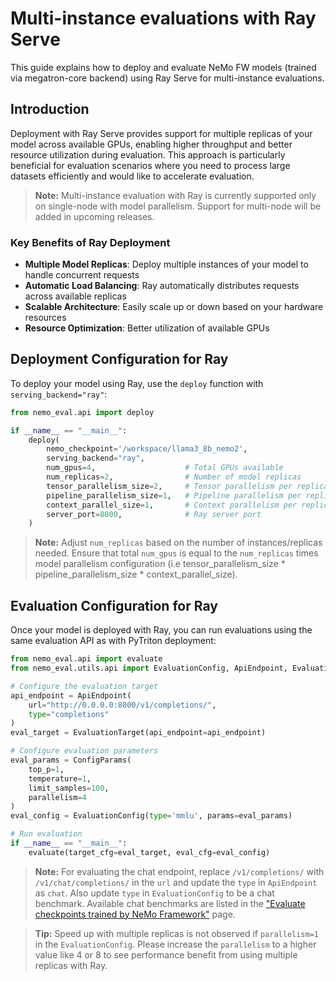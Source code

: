 # Multi-instance evaluations with Ray Serve

This guide explains how to deploy and evaluate NeMo FW models (trained via megatron-core backend) using Ray Serve for multi-instance evaluations.

## Introduction

Deployment with Ray Serve provides support for multiple replicas of your model across available GPUs, enabling higher throughput and better resource utilization during evaluation. This approach is particularly beneficial for evaluation scenarios where you need to process large datasets efficiently and would like to accelerate evaluation.

> **Note:** Multi-instance evaluation with Ray is currently supported only on single-node with model parallelism. Support for multi-node will be added in upcoming releases.

### Key Benefits of Ray Deployment

- **Multiple Model Replicas**: Deploy multiple instances of your model to handle concurrent requests
- **Automatic Load Balancing**: Ray automatically distributes requests across available replicas
- **Scalable Architecture**: Easily scale up or down based on your hardware resources
- **Resource Optimization**: Better utilization of available GPUs

## Deployment Configuration for Ray

To deploy your model using Ray, use the `deploy` function with `serving_backend="ray"`:

```python
from nemo_eval.api import deploy

if __name__ == "__main__":
    deploy(
        nemo_checkpoint='/workspace/llama3_8b_nemo2',
        serving_backend="ray",
        num_gpus=4,                    # Total GPUs available
        num_replicas=2,                # Number of model replicas
        tensor_parallelism_size=2,     # Tensor parallelism per replica
        pipeline_parallelism_size=1,   # Pipeline parallelism per replica
        context_parallel_size=1,       # Context parallelism per replica
        server_port=8000,              # Ray server port
    )
```

> **Note:** Adjust `num_replicas` based on the number of instances/replicas needed. Ensure that total `num_gpus` is equal to the `num_replicas` times model parallelism configuration (i.e tensor_parallelism_size * pipeline_parallelism_size * context_parallel_size).


## Evaluation Configuration for Ray

Once your model is deployed with Ray, you can run evaluations using the same evaluation API as with PyTriton deployment:

```python
from nemo_eval.api import evaluate
from nemo_eval.utils.api import EvaluationConfig, ApiEndpoint, EvaluationTarget, ConfigParams

# Configure the evaluation target
api_endpoint = ApiEndpoint(
    url="http://0.0.0.0:8000/v1/completions/",
    type="completions"
)
eval_target = EvaluationTarget(api_endpoint=api_endpoint)

# Configure evaluation parameters
eval_params = ConfigParams(
    top_p=1,
    temperature=1,
    limit_samples=100,
    parallelism=4
)
eval_config = EvaluationConfig(type='mmlu', params=eval_params)

# Run evaluation
if __name__ == "__main__":
    evaluate(target_cfg=eval_target, eval_cfg=eval_config)
```
> **Note:** For evaluating the chat endpoint, replace `/v1/completions/` with `/v1/chat/completions/` in the `url` and update the `type` in `ApiEndpoint` as `chat`. Also update `type` in `EvaluationConfig` to be a chat benchmark. Available chat benchmarks are listed in the ["Evaluate checkpoints trained by NeMo Framework"](evaluation-doc.md#introduction) page.

> **Tip:** Speed up with multiple replicas is not observed if `parallelism=1` in the `EvaluationConfig`. Please increase the `parallelism` to a higher value like 4 or 8 to see performance benefit from using multiple replicas with Ray.